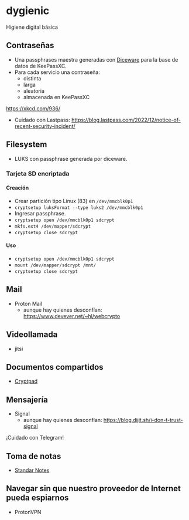 # dygienic

Higiene digital básica

## Contraseñas

* Una passphrases maestra generadas con [Diceware](https://theworld.com/~reinhold/diceware_espanol/DW-Espanol-1.txt) para la base de datos de KeePassXC.
* Para cada servicio una contraseña:
    * distinta
    * larga
    * aleatoria
    * almacenada en KeePassXC

https://xkcd.com/936/

* Cuidado con Lastpass: https://blog.lastpass.com/2022/12/notice-of-recent-security-incident/

## Filesystem

* LUKS con passphrase generada por diceware.

### Tarjeta SD encriptada

#### Creación
* Crear partición tipo Linux (83) en `/dev/mmcblk0p1`
* `cryptsetup luksFormat --type luks2 /dev/mmcblk0p1`
* Ingresar passphrase.
* `cryptsetup open /dev/mmcblk0p1 sdcrypt`
* `mkfs.ext4 /dev/mapper/sdcrypt`
* `cryptsetup close sdcrypt`

#### Uso
* `cryptsetup open /dev/mmcblk0p1 sdcrypt`
* `mount /dev/mapper/sdcrypt /mnt/`
* `cryptsetup close sdcrypt`

## Mail

* Proton Mail
    * aunque hay quienes desconfían: https://www.devever.net/~hl/webcrypto

## Videollamada

* jitsi

## Documentos compartidos

* [Cryptpad](https://cryptpad.fr)

## Mensajería

* Signal
    * aunque hay quienes desconfían: https://blog.dijit.sh/i-don-t-trust-signal

¡Cuidado con Telegram!

## Toma de notas

* [Standar Notes](https://standardnotes.org)

## Navegar sin que nuestro proveedor de Internet pueda espiarnos

* ProtonVPN
